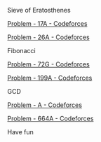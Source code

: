 Sieve of Eratosthenes

[Problem - 17A - Codeforces](https://codeforces.com/problemset/problem/17/A)

[Problem - 26A - Codeforces](https://codeforces.com/problemset/problem/26/A)

Fibonacci

[Problem - 72G - Codeforces](https://codeforces.com/problemset/problem/72/G)

[Problem - 199A - Codeforces](https://codeforces.com/problemset/problem/199/A)

GCD

[Problem - A - Codeforces](https://codeforces.com/contest/527/problem/A)

[Problem - 664A - Codeforces](https://codeforces.com/problemset/problem/664/A)

Have fun
